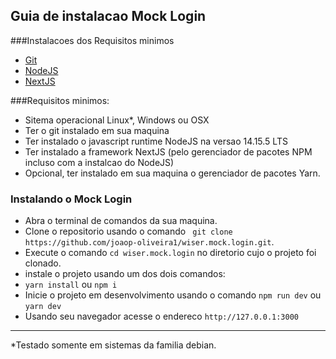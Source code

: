 ## Guia de instalacao Mock Login

###Instalacoes dos Requisitos minimos
 - [Git](https://git-scm.com/downloads)
 - [NodeJS](https://nodejs.org/en/download/package-manager/)
 - [NextJS](https://nextjs.org/docs/getting-started)

###Requisitos minimos:
 - Sitema operacional Linux*, Windows ou OSX
 - Ter o git instalado em sua maquina
 - Ter instalado o javascript runtime NodeJS na versao 14.15.5 LTS
 - Ter instalado a framework NextJS (pelo gerenciador de pacotes NPM incluso com a instalcao do NodeJS)
 - Opcional, ter instalado em sua maquina o gerenciador de pacotes Yarn.


### Instalando o Mock Login
 - Abra o terminal de comandos da sua maquina.
 - Clone o repositorio usando o comando ``` git clone https://github.com/joaop-oliveira1/wiser.mock.login.git```.
 - Execute o comando ```cd wiser.mock.login``` no diretorio cujo o projeto foi clonado.
 - instale o projeto usando um dos dois comandos:
 - ``yarn install`` ou ```npm i```
 - Inicie o projeto em desenvolvimento usando o comando ```npm run dev``` ou ```yarn dev``` 
 - Usando seu navegador acesse o endereco ```http://127.0.0.1:3000```


---
*Testado somente em sistemas da familia debian.
